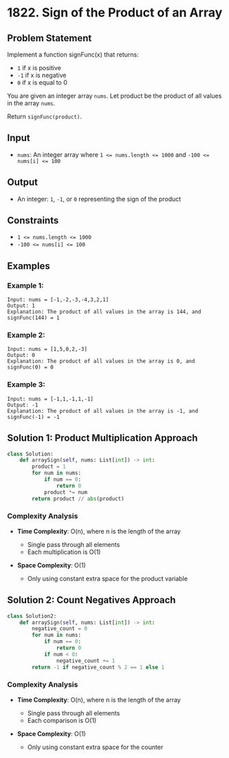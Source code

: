 # 1822. Sign of the Product of an Array

## Problem Statement

Implement a function signFunc(x) that returns:
* `1` if x is positive
* `-1` if x is negative
* `0` if x is equal to 0

You are given an integer array `nums`. Let product be the product of all values in the array `nums`.

Return `signFunc(product)`.

## Input
* `nums`: An integer array where `1 <= nums.length <= 1000` and `-100 <= nums[i] <= 100`

## Output
* An integer: `1`, `-1`, or `0` representing the sign of the product

## Constraints
* `1 <= nums.length <= 1000`
* `-100 <= nums[i] <= 100`

## Examples

### Example 1:
```
Input: nums = [-1,-2,-3,-4,3,2,1]
Output: 1
Explanation: The product of all values in the array is 144, and signFunc(144) = 1
```

### Example 2:
```
Input: nums = [1,5,0,2,-3]
Output: 0
Explanation: The product of all values in the array is 0, and signFunc(0) = 0
```

### Example 3:
```
Input: nums = [-1,1,-1,1,-1]
Output: -1
Explanation: The product of all values in the array is -1, and signFunc(-1) = -1
```

## Solution 1: Product Multiplication Approach

```python
class Solution:
    def arraySign(self, nums: List[int]) -> int:
        product = 1
        for num in nums:
            if num == 0: 
                return 0
            product *= num
        return product // abs(product)
```

### Complexity Analysis

- **Time Complexity**: O(n), where n is the length of the array
  - Single pass through all elements
  - Each multiplication is O(1)

- **Space Complexity**: O(1)
  - Only using constant extra space for the product variable

## Solution 2: Count Negatives Approach

```python
class Solution2:
    def arraySign(self, nums: List[int]) -> int:
        negative_count = 0
        for num in nums:
            if num == 0:
                return 0
            if num < 0:
                negative_count += 1
        return -1 if negative_count % 2 == 1 else 1
```

### Complexity Analysis

- **Time Complexity**: O(n), where n is the length of the array
  - Single pass through all elements
  - Each comparison is O(1)

- **Space Complexity**: O(1)
  - Only using constant extra space for the counter